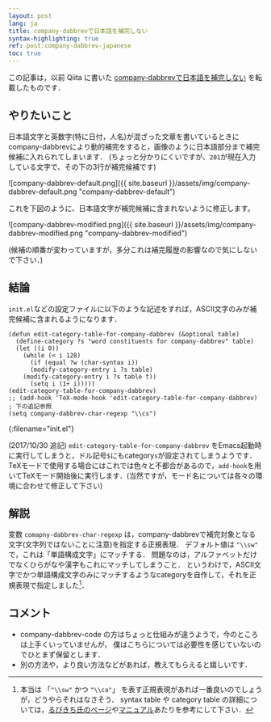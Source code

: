```yaml
---
layout: post
lang: ja
title: company-dabbrevで日本語を補完しない
syntax-highlighting: true
ref: post:company-dabbrev-japanese
toc: true
---
```


この記事は，以前 Qiita に書いた
[company-dabbrevで日本語を補完しない](https://qiita.com/wktkshn/items/3ac46671d1c242a59f7e) を転載したものです．

## やりたいこと
日本語文字と英数字(特に日付，人名)が混ざった文章を書いているときにcompany-dabbrevにより動的補完をすると，画像のように日本語部分まで補完候補に入れられてしまいます．
(ちょっと分かりにくいですが、`201`が現在入力している文字で、その下の3行が補完候補です)

<!-- ![default.png](https://qiita-image-store.s3.amazonaws.com/0/154104/3744b4a5-38df-6aae-bdf3-d577f389e7a6.png) -->
![company-dabbrev-default.png]({{ site.baseurl }}/assets/img/company-dabbrev-default.png "company-dabbrev-default")

これを下図のように、日本語文字が補完候補に含まれないように修正します。

<!-- ![modified.png](https://qiita-image-store.s3.amazonaws.com/0/154104/10b6f0eb-1035-78c3-a799-931576ff610d.png) -->
![company-dabbrev-modified.png]({{ site.baseurl }}/assets/img/company-dabbrev-modified.png "company-dabbrev-modified")

(候補の順番が変わっていますが，多分これは補完履歴の影響なので気にしないで下さい．)


## 結論
`init.el`などの設定ファイルに以下のような記述をすれば，ASCII文字のみが補完候補に含まれるようになります．

```elisp
(defun edit-category-table-for-company-dabbrev (&optional table)
  (define-category ?s "word constituents for company-dabbrev" table)
  (let ((i 0))
    (while (< i 128)
      (if (equal ?w (char-syntax i))
	  (modify-category-entry i ?s table)
	(modify-category-entry i ?s table t))
      (setq i (1+ i)))))
(edit-category-table-for-company-dabbrev)
;; (add-hook 'TeX-mode-hook 'edit-category-table-for-company-dabbrev) ; 下の追記参照
(setq company-dabbrev-char-regexp "\\cs")
```
{:filename="init.el"}

(2017/10/30 追記)
`edit-category-table-for-company-dabbrev` をEmacs起動時に実行してしまうと，ドル記号`$`にもcategory`s`が設定されてしまうようです．TeXモードで使用する場合にはこれでは色々と不都合があるので，`add-hook`を用いてTeXモード開始後に実行します．(当然ですが，モード名については各々の環境に合わせて修正して下さい)


## 解説
変数 `comapny-dabbrev-char-regexp` は，company-dabbrevで補完対象となる文字(文字列ではないことに注意)を指定する正規表現．
デフォルト値は `"\\sw"` で，これは「単語構成文字」にマッチする．
問題なのは，アルファベットだけでなくひらがなや漢字もこれにマッチしてしまうこと．
というわけで，ASCII文字でかつ単語構成文字のみにマッチするようなcategoryを自作して，それを正規表現で指定しました[^1]．

[^1]: 本当は 「`"\\sw"` かつ `"\\ca"`」 を表す正規表現があれば一番良いのでしょうが，どうやらそれはなさそう．
syntax table や category table の詳細については，[るびきち氏のページ](http://emacs.rubikitch.com/syntax-table-beginner/)や[マニュアル](https://www.gnu.org/software/emacs/manual/html_node/elisp/Syntax-Tables.html)あたりを参考にして下さい．

## コメント
- company-dabbrev-code の方はちょっと仕組みが違うようで，今のところは上手くいっていませんが，
  僕はこちらについては必要性を感じていないのでひとまず保留とします．
- 別の方法や，より良い方法などがあれば，教えてもらえると嬉しいです．
